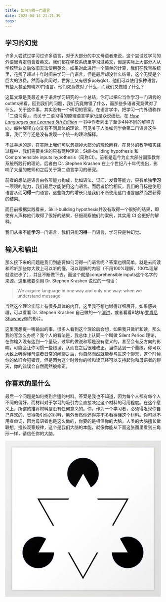 ```yaml
---
title: 如何习得一门语言
date: 2023-04-14 21:21:39
tags:
---
```


## 学习的幻觉
许多人尝试过学习过许多语言，对于大部分的中文母语者来说，这个尝试过学习的外语里肯定包含着英文。我们都在学校系统里学习过英文，但是实际上大部分人从学校毕业之后依旧无法使用英文。如果对此进行一个简单的计算，我们在教育系统里，花费了超过十年时间来学习一门语言，但是最后却没什么结果，这个无疑是个巨大的浪费。然而与此同时，世界上又有很多polyglot，他们可以使用多种语言，有些人甚至知晓20门语言。他们究竟做对了什么，而我们又做错了什么？

这篇文章是我最近关于语言学习研究的一个总结，你可以把它当作学习一门语言的outlets来看。回到我们的问题，我们究竟做错了什么，而那些多语者究竟做对了什么。关于这件事，其实没有一个确切的答案。在语言学中，把学习一门外语称作「二语习得」，而关于二语习得的原理语言学家也是众说纷纭，在 [*How Languages are Learned 5th Edition*](https://www.goodreads.com/book/show/61271603-how-languages-are-learned-5th-edition) 一书中作者列出了至少4种不同的解释方向，每种解释方向又有不同具体的理论。可见关于人类如何学会第二门语言这件事，我们至今还是没有发现一个统一的理论解释。

不过幸运的是，在实际上我们可以忽视掉大部分的理论解释，在具体的教学和实践过程中，我们需要关注的只有两种理论：Skill-building hypothesis 和 Comprehensible inputs hypothesis（简称CI）。前者是迄今为止大部分国家教育系统所践行的理论，后者由 Dr. Stephen Krashen 在上个世纪八十年代提出，影响了大量的教师和之后关于第二语言学习的研究。

前者的想法是语言由各项能力构成，比如语法、词汇、发音等能力，只有单独**学习**一项项的能力，我们最后才能使用这门语言。而后者恰恰相反，我们的目标是使用语言从而**习得**一门语言，这些能力的增长只是我们不断使用这门语言自然而然获得的结果。

而目前根据实践看来，Skill-building hypothesis并没有取得一个很好的结果，即使有人声称他们取得了很好的结果，仔细观察他们的案例，其实用 CI 会更好的解释。

我们从来不能**学习**一门语言，我们只能**习得**一门语言，学习只是种幻觉。
## 输入和输出
那么接下来的问题是我们到底要如何习得一门语言呢？答案也很简单，就是去阅读和聆听那些你大致上可以听的懂，可以理解的内容（不用100%理解，100%理解就没进步了），并且不断做下去，而这个就是comprehensible inputs这个名字的来源。这里我要引用 Dr. Stephen Krashen 说过的一句话：

> We acquire language in one way and only one way:  when we understand message

当然这个理论实际上有很多具体的内容，这里我不想也懒得详细展开，如果感兴趣，可以看看 Dr. Stephen Krashen 自己做的一个[演讲](https://www.youtube.com/watch?v=NiTsduRreug)，或者看看B站Up[罗肖尼Shawney](https://space.bilibili.com/323794482/video)做的影片。

这里我想提一嘴输出的事，很多人看到这个理论后会想，如果我只做听和读，那么我的写怎么办呢？我个人的看法是，我总体上认同一个叫做 Silent Period 理论，在你输入没有达到一个量级，过早的做说和写是没有意义的，甚至会有反方向的影响，可能会让你习惯一些错误，从而在之后很难改正。当你达到一个量级，你可以大致上听得懂母语者日常的闲聊之后，你自然而然就能参与进这个聊天，这个时候你的依旧会犯错误，但是因为这个时候你的听和读已经可以支持起你和母语者的聊天，你的错误会自然而然被修正。

## 你喜欢的是什么

最后一个问题是如何找到合适的材料。答案是我也不知道，因为每个人都有每个人不同的偏好，而材料对于学习的吸引力会直接决定这个材料的可用程度。在这个意义上，所谓的推荐材料是没有任何意义的。你，作为一个学习者，必须得发现你自己喜欢的，觉得吸引你的材料，另外当然你还得差不多看得懂这个材料。你可以不用查单词，因为母语者也是这么做的，你要的是相信你的大脑，人类的大脑擅长做联想，擅长观察规律，这个是我们大脑的本能，就像你能从下面这张图里看到三角形一样，请信任你的大脑。

![kanizsa-triangle2293929-prints](./how-to-acquire-a-language/kanizsa-triangle2293929-prints.webp)
